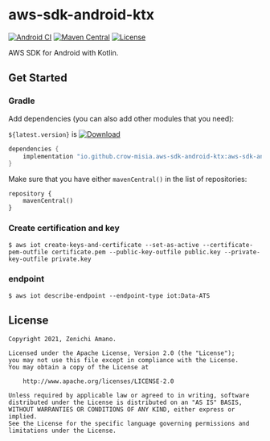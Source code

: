 # aws-sdk-android-ktx

[![Android CI](https://github.com/crow-misia/aws-sdk-android-ktx/actions/workflows/android.yml/badge.svg?branch=main)](https://github.com/crow-misia/aws-sdk-android-ktx/actions/workflows/android.yml)
[![Maven Central](https://img.shields.io/maven-central/v/io.github.crow-misia.aws-sdk-android-ktx/aws-sdk-android-iot-ktx.svg?label=Maven%20Central)](https://search.maven.org/search?q=g:io.github.crow-misia.aws-sdk-android-ktx%20a:aws-sdk-android-iot-ktx)
[![License](https://img.shields.io/github/license/crow-misia/aws-sdk-android-ktx)](LICENSE)

AWS SDK for Android with Kotlin.

## Get Started

### Gradle

Add dependencies (you can also add other modules that you need):

`${latest.version}` is [![Download](https://img.shields.io/maven-central/v/io.github.crow-misia.aws-sdk-android-ktx/aws-sdk-android-iot-ktx.svg?label=Maven%20Central)](https://search.maven.org/search?q=g:io.github.crow-misia.aws-sdk-android-ktx%20a:aws-sdk-android-iot-ktx)

```groovy
dependencies {
    implementation "io.github.crow-misia.aws-sdk-android-ktx:aws-sdk-android-iot-ktx:${latest.version}"
}
```

Make sure that you have either `mavenCentral()` in the list of repositories:

```
repository {
    mavenCentral()
}
```

### Create certification and key

```shell
$ aws iot create-keys-and-certificate --set-as-active --certificate-pem-outfile certificate.pem --public-key-outfile public.key --private-key-outfile private.key
```

### endpoint

```shell
$ aws iot describe-endpoint --endpoint-type iot:Data-ATS
```

### 

## License

```
Copyright 2021, Zenichi Amano.

Licensed under the Apache License, Version 2.0 (the "License");
you may not use this file except in compliance with the License.
You may obtain a copy of the License at

    http://www.apache.org/licenses/LICENSE-2.0

Unless required by applicable law or agreed to in writing, software
distributed under the License is distributed on an "AS IS" BASIS,
WITHOUT WARRANTIES OR CONDITIONS OF ANY KIND, either express or implied.
See the License for the specific language governing permissions and
limitations under the License.
```
